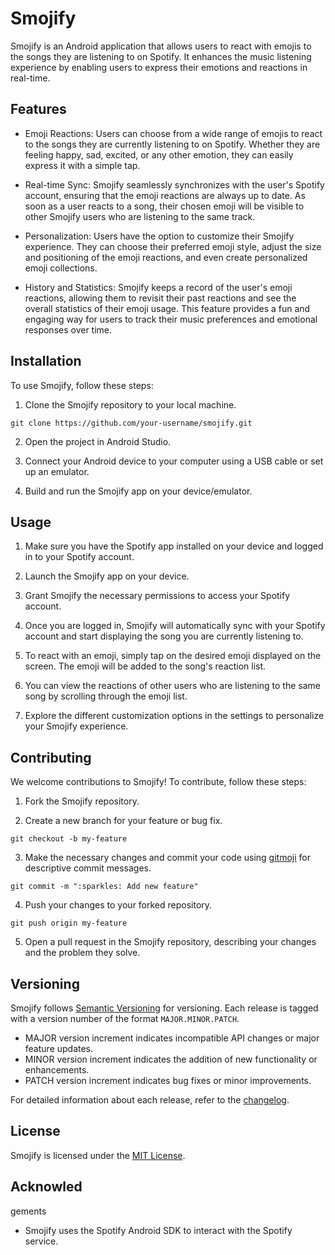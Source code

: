 # Smojify

Smojify is an Android application that allows users to react with emojis to the songs they are listening to on Spotify. It enhances the music listening experience by enabling users to express their emotions and reactions in real-time.

## Features

- Emoji Reactions: Users can choose from a wide range of emojis to react to the songs they are currently listening to on Spotify. Whether they are feeling happy, sad, excited, or any other emotion, they can easily express it with a simple tap.

- Real-time Sync: Smojify seamlessly synchronizes with the user's Spotify account, ensuring that the emoji reactions are always up to date. As soon as a user reacts to a song, their chosen emoji will be visible to other Smojify users who are listening to the same track.

- Personalization: Users have the option to customize their Smojify experience. They can choose their preferred emoji style, adjust the size and positioning of the emoji reactions, and even create personalized emoji collections.

- History and Statistics: Smojify keeps a record of the user's emoji reactions, allowing them to revisit their past reactions and see the overall statistics of their emoji usage. This feature provides a fun and engaging way for users to track their music preferences and emotional responses over time.

## Installation

To use Smojify, follow these steps:

1. Clone the Smojify repository to your local machine.

```shell
git clone https://github.com/your-username/smojify.git
```

2. Open the project in Android Studio.

3. Connect your Android device to your computer using a USB cable or set up an emulator.

4. Build and run the Smojify app on your device/emulator.

## Usage

1. Make sure you have the Spotify app installed on your device and logged in to your Spotify account.

2. Launch the Smojify app on your device.

3. Grant Smojify the necessary permissions to access your Spotify account.

4. Once you are logged in, Smojify will automatically sync with your Spotify account and start displaying the song you are currently listening to.

5. To react with an emoji, simply tap on the desired emoji displayed on the screen. The emoji will be added to the song's reaction list.

6. You can view the reactions of other users who are listening to the same song by scrolling through the emoji list.

7. Explore the different customization options in the settings to personalize your Smojify experience.

## Contributing

We welcome contributions to Smojify! To contribute, follow these steps:

1. Fork the Smojify repository.

2. Create a new branch for your feature or bug fix.

```shell
git checkout -b my-feature
```

3. Make the necessary changes and commit your code using [gitmoji](https://gitmoji.dev/) for descriptive commit messages.

```shell
git commit -m ":sparkles: Add new feature"
```

4. Push your changes to your forked repository.

```shell
git push origin my-feature
```

5. Open a pull request in the Smojify repository, describing your changes and the problem they solve.

## Versioning

Smojify follows [Semantic Versioning](https://semver.org/) for versioning. Each release is tagged with a version number of the format `MAJOR.MINOR.PATCH`. 

- MAJOR version increment indicates incompatible API changes or major feature updates.
- MINOR version increment indicates the addition of new functionality or enhancements.
- PATCH version increment indicates bug fixes or minor improvements.

For detailed information about each release, refer to the [changelog](changelog.md).

## License

Smojify is licensed under the [MIT License](LICENSE).

## Acknowled

gements

- Smojify uses the Spotify Android SDK to interact with the Spotify service.
